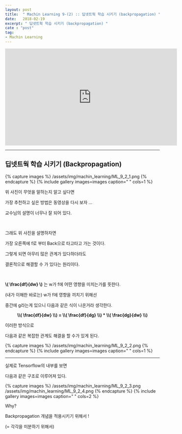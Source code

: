 ```yaml
---
layout: post
title:  " Machin Learning 9-(2) :: 딥넷트웍 학습 시키기 (backpropagation) "
date:   2018-02-19
excerpt: " 딥넷트웍 학습 시키기 (backpropagation) "
cate : "post"
tag:
- Machin Learning
---
```


<iframe width="560" height="315" src="https://www.youtube.com/embed/573EZkzfnZ0" frameborder="0" allow="autoplay; encrypted-media" allowfullscreen></iframe>


---


## 딥넷트웍 학습 시키기 (Backpropagation)

{% capture images %}
/assets/img/machin_learning/ML_9_2_1.png
{% endcapture %}
{% include gallery images=images caption=" " cols=1 %}


위 사진이 무엇을 말하는지 알고 싶다면

가장 추천하고 싶은 방법은 동영상을 다시 보자 ...

교수님의 설명이 너무나 잘 되어 있다.

<br>

그래도 위 사진을 설명하자면

가장 오른쪽에 f로 부터 Back으로 타고타고 가는 것이다.

그렇게 되면 아무리 많은 관계가 있다하더라도 

결론적으로 해결할 수 가 있다는 원리이다.

<br>

<b>\\( \frac{df}{dw} \\)</b> 는 w가 f에 어떤 영향을 미치는가를 뜻한다.

(내가 이해한 바로는) w가 f에 영향을 끼치기 위해선

중간에 g라는게 있으니 다음과 같은 식이 나온거라 생각한다. 

<center><b> \\( \frac{df}{dw} \\) = \\( \frac{df}{dg} \\) * \\( \frac{dg}{dw} \\) </b></center>

이러한 방식으로 

다음과 같은 복잡한 관계도 해결을 할 수가 있게 된다.

{% capture images %}
/assets/img/machin_learning/ML_9_2_2.png
{% endcapture %}
{% include gallery images=images caption=" " cols=1 %}


---



실제로 Tensorflow의 내부를 보면 

다음과 같은 구조로 이루어져 있다.

{% capture images %}
/assets/img/machin_learning/ML_9_2_3.png
/assets/img/machin_learning/ML_9_2_4.png
{% endcapture %}
{% include gallery images=images caption=" " cols=2 %}


Why? 

Backpropagation 개념을 적용시키기 위해서 ! 

(= 각각을 미분하기 위해서)

